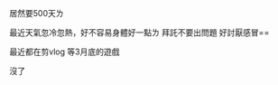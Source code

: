居然要500天ㄌ

最近天氣忽冷忽熱，好不容易身體好一點ㄌ
拜託不要出問題
好討厭感冒==

最近都在剪vlog
等3月底的遊戲

沒了
<!-- ##{"timestamp":1710000000}## -->